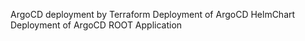 ArgoCD deployment by Terraform
Deployment of ArgoCD HelmChart
Deployment of ArgoCD ROOT Application
